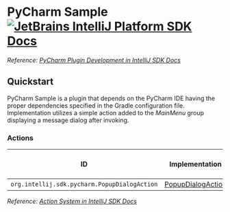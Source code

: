 # PyCharm Sample [![JetBrains IntelliJ Platform SDK Docs](https://jb.gg/badges/docs.svg)][docs]
*Reference: [PyCharm Plugin Development in IntelliJ SDK Docs][docs:pycharm]*

## Quickstart

PyCharm Sample is a plugin that depends on the PyCharm IDE having the proper dependencies specified
in the Gradle configuration file. Implementation utilizes a simple action added to the *MainMenu* group displaying
a message dialog after invoking.

### Actions

| ID                                           | Implementation                              | Extension Point Class    |
| -------------------------------------------- | ------------------------------------------- | ------------------------ |
| `org.intellij.sdk.pycharm.PopupDialogAction` | [PopupDialogAction][file:PopupDialogAction] | [AnAction][sdk:AnAction] |

*Reference: [Action System in IntelliJ SDK Docs][docs:actions]*

[docs]: https://www.jetbrains.org/intellij/sdk/docs
[docs:actions]: https://www.jetbrains.org/intellij/sdk/docs/basics/action_system.html
[docs:pycharm]: https://jetbrains.org/intellij/sdk/docs/products/pycharm.html

[file:PopupDialogAction]: ./src/main/java/org/intellij/sdk/pycharm/PopupDialogAction.java

[sdk:AnAction]: upsource:///platform/editor-ui-api/src/com/intellij/openapi/actionSystem/AnAction.java
